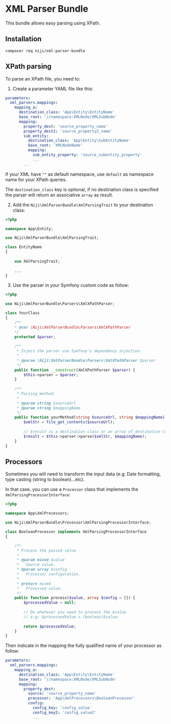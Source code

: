 # XML Parser Bundle

This bundle allows easy parsing using XPath.

## Installation

`composer req niji/xml-parser-bundle`


## XPath parsing

To parse an XPath file, you need to:

1) Create a parameter YAML file like this:

````yaml
parameters:
  xml_parsers.mappings:
    mapping_a:
      destination_class: 'App\Entity\EntityName'
      base_root: '//namespace:XMLNode/XMLSubNode'
      mapping:
        property_dest: 'source_property_name'
        property_dest2: 'source_property2_name'
        sub_entity:
          destination_class: 'App\Entity\SubEntityName'
          base_root: 'XMLNodeName'
          mapping:
            sub_entity_property: 'source_subentity_property'
            ...
        ...
````

If your XML have `""` as default namespace, use `default` as namespace name for your XPath queries.

The `destination_class` key is optional, if no destination class is specified the parser will return an associative `array` as result.

2) Add the `Niji\XmlParserBundle\XmlParsingTrait` to your destination class:

```php
<?php

namespace App\Entity;

use Niji\XmlParserBundle\XmlParsingTrait;

class EntityName
{
    
    use XmlParsingTrait;
    
    ...
}
```

3) Use the parser in your Symfony custom code as follow:

````php
<?php

use Niji\XmlParserBundle\Parsers\XmlXPathParser;

class YourClass
{
    /**
    * @var \Niji\XmlParserBundle\Parsers\XmlXPathParser
    */
    protected $parser;
        
    /**
     * Inject the parser use Symfony's dependency injection.
     *
     * @param \Niji\XmlParserBundle\Parsers\XmlXPathParser $parser
     */
    public function __construct(XmlXPathParser $parser) {
        $this->parser = $parser;
    }
    
    /**
     * Parsing method.
     * 
     * @param string $sourceUrl
     * @param string $mappingName
     */
    public function yourMethod(string $sourceUrl, string $mappingName) {
        $xmlStr = file_get_contents($sourceUrl);
    
        // $result is a destination class or an array of destination classes or an associative array.
        $result = $this->parser->parse($xmlStr, $mappingName);
    }
}

````

## Processors

Sometimes you will need to transform the input data (e.g: Date formatting, type casting (string to boolean)...etc).

In that case, you can use a `Processor` class that implements the `XmlParsingProcessorInterface`:

````php
<?php

namespace App\XmlProcessors;

use Niji\XmlParserBundle\Processor\XmlParsingProcessorInterface;

class BooleanProcessor implements XmlParsingProcessorInterface 
{

    /**
     * Process the passed value
     *
     * @param mixed $value
     *   Source value.
     * @param array $config
     *   Processor configuration.
     *
     * @return mixed
     *   Processed value.
     */
    public function process($value, array $config = []) {
        $processedValue = null;
        
        // Do whatever you need to process the $value
        // e.g: $processedValue = (boolean)$value;
        
        return $processedValue;
    }
}

````

Then indicate in the mapping the fully qualified name of your processor as follow:

````yaml
parameters:
  xml_parsers.mappings:
    mapping_a:
      destination_class: 'App\Entity\EntityName'
      base_root: '//namespace:XMLNode/XMLSubNode'
      mapping:
        property_dest:
          source: 'source_property_name'
          processor: 'App\XmlProcessors\BooleanProcessor'
          config:
            config_key: 'config_value'
            config_key2: 'config_value2'
            ...
````